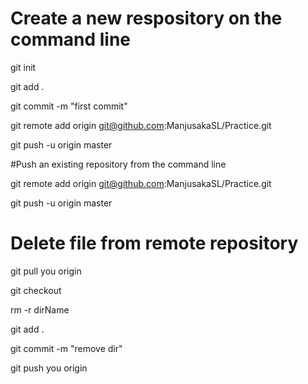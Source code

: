 # Create a new respository on the command line

git init

git add .

git commit -m "first commit"

git remote add origin git@github.com:ManjusakaSL/Practice.git

git push -u origin master

#Push an existing repository from the command line

git remote add origin git@github.com:ManjusakaSL/Practice.git

git push -u origin master

# Delete file from remote repository

git pull you origin

git checkout 

rm -r dirName

git add .

git commit -m "remove dir"

git push you origin
